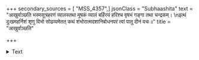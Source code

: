 +++
secondary_sources = [ "MSS_4357",]
jsonClass = "Subhaashita"
text = "आखुर्वाञ्छति भस्मसूत्रहरणं व्यालस्तथा मूषकं व्यालं बर्हिरयं हरिश्च वृषभं गङ्गा तथा चन्द्रकम्।  \nइत्थं दुःखमहर्निशं शृणु विभो सोढव्यमेतत् कथं शंभोरात्मदशानिबोधनपरं त्वां पातु दीनं वचः॥"
title = "आखुर्वाञ्छति"

+++

<details><summary>Text</summary>

आखुर्वाञ्छति भस्मसूत्रहरणं व्यालस्तथा मूषकं व्यालं बर्हिरयं हरिश्च वृषभं गङ्गा तथा चन्द्रकम्।  
इत्थं दुःखमहर्निशं शृणु विभो सोढव्यमेतत् कथं शंभोरात्मदशानिबोधनपरं त्वां पातु दीनं वचः॥
</details>
